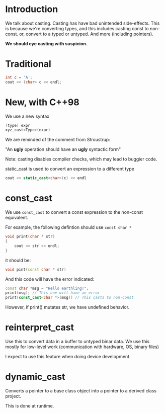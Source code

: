 # Introduction

We talk about casting.  Casting has have bad unintended side-effects.  This is because we're converting types, and this includes casting const to non-const.  or, convert to a typed or untyped.  And more (including pointers).

**We should eye casting with suspicion.**

# Traditional

```cpp
int c = 'A';
cout << (char> c << endl;
```


# New, with C++98

We use a new syntax

```cpp
(type) expr
xyz_cast<Type>(expr)
```
We are reminded of the comment from Stroustrup:

"An **ugly** operation should have an **ugly** syntactic form"

Note: casting disables compiler checks, which may lead to buggier code.


static_cast is used to convert an expression to a different type

```cpp
cout << static_cast<char>(c) << endl
```


# const_cast

We use `const_cast` to convert a const expression to the non-const equivalent.

For example, the following defintion should use `const char *`

```cpp
void print(char * str)
{
    cout << str << endl;
}
```

it should be:

```cpp
void pint(const char * str)
```

And this code will have the error indicated:

```cpp
const char *msg = "Hello earthling!";
print(msg); // This one will have an error
print(const_cast<char *>(msg)) // This casts to non-const
```

However, if print() mutates str, we have undefined behavior.


# reinterpret_cast

Use this to convert data in a buffer to untyped binar data.
We use this mostly for low-level work (communication with hardware, OS, binary files)

I expect to use this feature when doing device development.


# dynamic_cast

Converts a pointer to a base class object into a pointer to a derived class project.

This is done at runtime.


